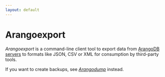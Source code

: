```yaml
---
layout: default
---
```

Arangoexport
============

_Arangoexport_ is a command-line client tool to export data from
[ArangoDB servers](../Arangod/README.md) to formats like JSON, CSV or XML for
consumption by third-party tools.

If you want to create backups, see [_Arangodump_](../Arangodump/README.md)
instead.
